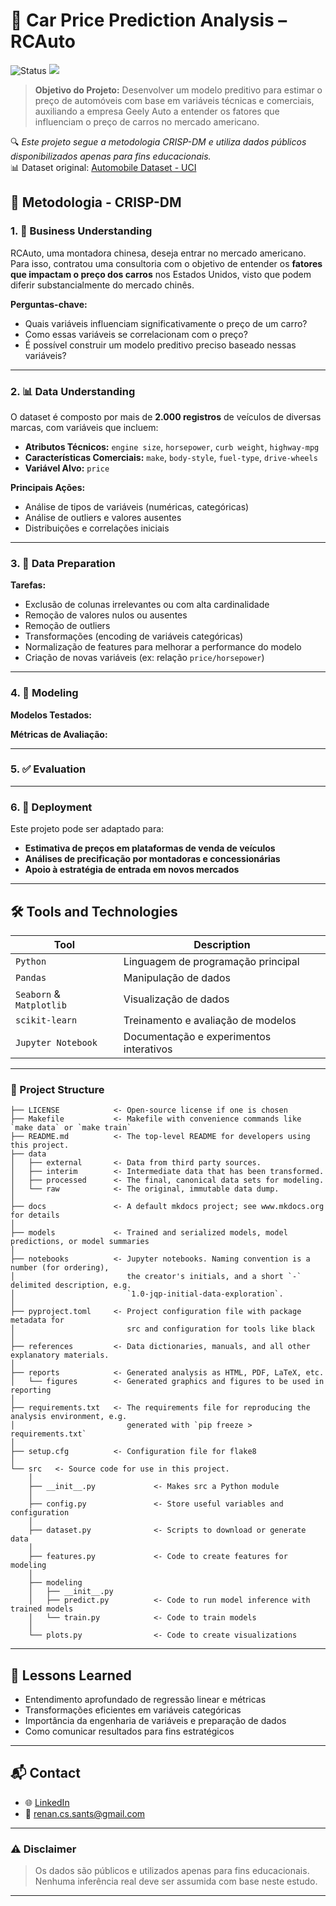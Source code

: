 # 🚗 Car Price Prediction Analysis – RCAuto

![Status](https://img.shields.io/badge/Status-Em%20Desenvolvimento-orange.svg) <a target="_blank" href="https://cookiecutter-data-science.drivendata.org/">
    <img src="https://img.shields.io/badge/CCDS-Project%20template-328F97?logo=cookiecutter" />
</a>

> **Objetivo do Projeto:** 
> Desenvolver um modelo preditivo para estimar o preço de automóveis com base em variáveis técnicas e comerciais, auxiliando a empresa  Geely Auto a entender os fatores que influenciam o preço de carros no mercado americano.


🔍 *Este projeto segue a metodologia CRISP-DM e utiliza dados públicos disponibilizados apenas para fins educacionais.*  
📊 Dataset original: [Automobile Dataset - UCI](https://archive.ics.uci.edu/dataset/10/automobile)


## 🧭 Metodologia - CRISP-DM

### 1. 🧠 Business Understanding

RCAuto, uma montadora chinesa, deseja entrar no mercado americano. Para isso, contratou uma consultoria com o objetivo de entender os **fatores que impactam o preço dos carros** nos Estados Unidos, visto que podem diferir substancialmente do mercado chinês.

**Perguntas-chave:**
- Quais variáveis influenciam significativamente o preço de um carro?
- Como essas variáveis se correlacionam com o preço?
- É possível construir um modelo preditivo preciso baseado nessas variáveis?

---

### 2. 📊 Data Understanding

O dataset é composto por mais de **2.000 registros** de veículos de diversas marcas, com variáveis que incluem:

- **Atributos Técnicos:** `engine size`, `horsepower`, `curb weight`, `highway-mpg`
- **Características Comerciais:** `make`, `body-style`, `fuel-type`, `drive-wheels`
- **Variável Alvo:** `price`

**Principais Ações:**
- Análise de tipos de variáveis (numéricas, categóricas)
- Análise de outliers e valores ausentes
- Distribuições e correlações iniciais

---

### 3. 🧹 Data Preparation

**Tarefas:**

- Exclusão de colunas irrelevantes ou com alta cardinalidade
- Remoção de valores nulos ou ausentes
- Remoção de outliers 
- Transformações (encoding de variáveis categóricas)
- Normalização de features para melhorar a performance do modelo
- Criação de novas variáveis (ex: relação `price/horsepower`)

---

### 4. 🧠 Modeling

**Modelos Testados:**

**Métricas de Avaliação:**

---

### 5. ✅ Evaluation


---

### 6. 🚀 Deployment

Este projeto pode ser adaptado para:

- **Estimativa de preços em plataformas de venda de veículos**
- **Análises de precificação por montadoras e concessionárias**
- **Apoio à estratégia de entrada em novos mercados**

---

## 🛠️ Tools and Technologies

| Tool | Description |
|------------|-----------|
| `Python` | Linguagem de programação principal |
| `Pandas` | Manipulação de dados |
| `Seaborn` & `Matplotlib` | Visualização de dados |
| `scikit-learn` | Treinamento e avaliação de modelos |
| `Jupyter Notebook` | Documentação e experimentos interativos |

---

### 📁 Project Structure

```
├── LICENSE            <- Open-source license if one is chosen
├── Makefile           <- Makefile with convenience commands like `make data` or `make train`
├── README.md          <- The top-level README for developers using this project.
├── data
│   ├── external       <- Data from third party sources.
│   ├── interim        <- Intermediate data that has been transformed.
│   ├── processed      <- The final, canonical data sets for modeling.
│   └── raw            <- The original, immutable data dump.
│
├── docs               <- A default mkdocs project; see www.mkdocs.org for details
│
├── models             <- Trained and serialized models, model predictions, or model summaries
│
├── notebooks          <- Jupyter notebooks. Naming convention is a number (for ordering),
│                         the creator's initials, and a short `-` delimited description, e.g.
│                         `1.0-jqp-initial-data-exploration`.
│
├── pyproject.toml     <- Project configuration file with package metadata for 
│                         src and configuration for tools like black
│
├── references         <- Data dictionaries, manuals, and all other explanatory materials.
│
├── reports            <- Generated analysis as HTML, PDF, LaTeX, etc.
│   └── figures        <- Generated graphics and figures to be used in reporting
│
├── requirements.txt   <- The requirements file for reproducing the analysis environment, e.g.
│                         generated with `pip freeze > requirements.txt`
│
├── setup.cfg          <- Configuration file for flake8
│
└── src   <- Source code for use in this project.
    │
    ├── __init__.py             <- Makes src a Python module
    │
    ├── config.py               <- Store useful variables and configuration
    │
    ├── dataset.py              <- Scripts to download or generate data
    │
    ├── features.py             <- Code to create features for modeling
    │
    ├── modeling                
    │   ├── __init__.py 
    │   ├── predict.py          <- Code to run model inference with trained models          
    │   └── train.py            <- Code to train models
    │
    └── plots.py                <- Code to create visualizations
```
---

## 📌 Lessons Learned


- Entendimento aprofundado de regressão linear e métricas
- Transformações eficientes em variáveis categóricas
- Importância da engenharia de variáveis e preparação de dados
- Como comunicar resultados para fins estratégicos

---

## 📬 Contact

- 🌐 [LinkedIn](https://www.linkedin.com/in/renan-cardoso-8323b151/)
- 📧 renan.cs.sants@gmail.com

---

### ⚠️ Disclaimer
> Os dados são públicos e utilizados apenas para fins educacionais. Nenhuma inferência real deve ser assumida com base neste estudo.


--------

